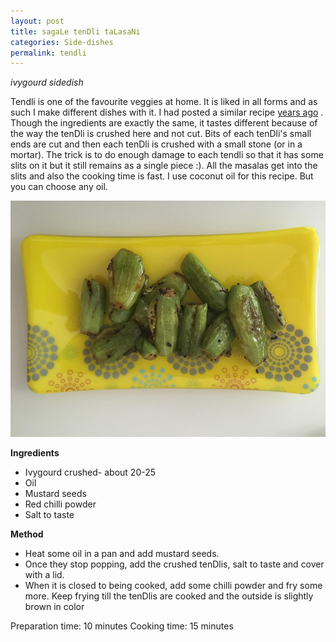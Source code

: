 ```yaml
---
layout: post
title: sagaLe tenDli taLasaNi
categories: Side-dishes
permalink: tendli
---
```


*ivygourd sidedish*

Tendli is one of the favourite veggies at home. It is liked in all forms and as such I make different dishes with it. I had posted a similar recipe
[years ago](http://www.konkanirecipes.com/tendli-talasani) . Though the ingredients are exactly the same, it tastes different because of the way the tenDli is crushed here and not cut.
Bits of each tenDli's small ends are cut and then each tenDli is crushed with a small stone (or in a mortar). The trick is to do enough damage
to each tendli so that it has some slits on it but it still remains as a single piece :). All the masalas get into the slits and also the cooking
time is fast. I use coconut oil for this recipe. But you can choose any oil.

![](/images/28956714981_3e64e59c28_z.jpg)


**Ingredients**

* Ivygourd crushed- about 20-25
* Oil 
* Mustard seeds
* Red chilli powder
* Salt to taste


**Method**

* Heat some oil in a pan and add mustard seeds.
* Once they stop popping, add the crushed tenDlis, salt to taste and cover with a lid.
* When it is closed to being cooked, add some chilli powder and fry some more. Keep frying till the tenDlis are cooked and the outside is
slightly brown in color

Preparation time: 10 minutes
Cooking time: 15 minutes
